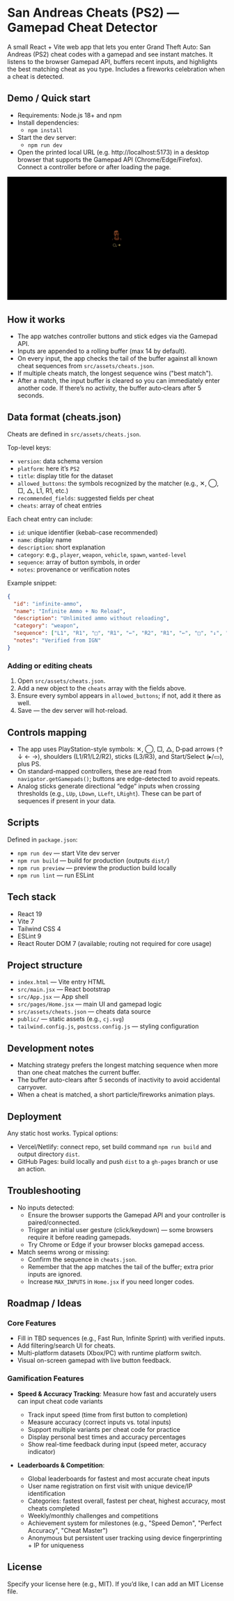# San Andreas Cheats (PS2) — Gamepad Cheat Detector

A small React + Vite web app that lets you enter Grand Theft Auto: San Andreas (PS2) cheat codes with a gamepad and see instant matches. It listens to the browser Gamepad API, buffers recent inputs, and highlights the best matching cheat as you type. Includes a fireworks celebration when a cheat is detected.

## Demo / Quick start

- Requirements: Node.js 18+ and npm
- Install dependencies:
  - `npm install`
- Start the dev server:
  - `npm run dev`
- Open the printed local URL (e.g. http://localhost:5173) in a desktop browser that supports the Gamepad API (Chrome/Edge/Firefox). Connect a controller before or after loading the page.

![Demo](./public/demo.gif)

## How it works

- The app watches controller buttons and stick edges via the Gamepad API.
- Inputs are appended to a rolling buffer (max 14 by default).
- On every input, the app checks the tail of the buffer against all known cheat sequences from `src/assets/cheats.json`.
- If multiple cheats match, the longest sequence wins ("best match").
- After a match, the input buffer is cleared so you can immediately enter another code. If there’s no activity, the buffer auto‑clears after 5 seconds.

## Data format (cheats.json)

Cheats are defined in `src/assets/cheats.json`.

Top-level keys:
- `version`: data schema version
- `platform`: here it’s `PS2`
- `title`: display title for the dataset
- `allowed_buttons`: the symbols recognized by the matcher (e.g., ✕, ◯, □, △, L1, R1, etc.)
- `recommended_fields`: suggested fields per cheat
- `cheats`: array of cheat entries

Each cheat entry can include:
- `id`: unique identifier (kebab-case recommended)
- `name`: display name
- `description`: short explanation
- `category`: e.g., `player`, `weapon`, `vehicle`, `spawn`, `wanted-level`
- `sequence`: array of button symbols, in order
- `notes`: provenance or verification notes

Example snippet:
```json
{
  "id": "infinite-ammo",
  "name": "Infinite Ammo + No Reload",
  "description": "Unlimited ammo without reloading",
  "category": "weapon",
  "sequence": ["L1", "R1", "□", "R1", "←", "R2", "R1", "←", "□", "↓", "L1", "L1"],
  "notes": "Verified from IGN"
}
```

### Adding or editing cheats
1. Open `src/assets/cheats.json`.
2. Add a new object to the `cheats` array with the fields above.
3. Ensure every symbol appears in `allowed_buttons`; if not, add it there as well.
4. Save — the dev server will hot-reload.

## Controls mapping

- The app uses PlayStation-style symbols: ✕, ◯, □, △, D‑pad arrows (↑ ↓ ← →), shoulders (L1/R1/L2/R2), sticks (L3/R3), and Start/Select (▸/▭), plus PS.
- On standard-mapped controllers, these are read from `navigator.getGamepads()`; buttons are edge-detected to avoid repeats.
- Analog sticks generate directional “edge” inputs when crossing thresholds (e.g., `LUp`, `LDown`, `LLeft`, `LRight`). These can be part of sequences if present in your data.

## Scripts

Defined in `package.json`:
- `npm run dev` — start Vite dev server
- `npm run build` — build for production (outputs `dist/`)
- `npm run preview` — preview the production build locally
- `npm run lint` — run ESLint

## Tech stack

- React 19
- Vite 7
- Tailwind CSS 4
- ESLint 9
- React Router DOM 7 (available; routing not required for core usage)

## Project structure

- `index.html` — Vite entry HTML
- `src/main.jsx` — React bootstrap
- `src/App.jsx` — App shell
- `src/pages/Home.jsx` — main UI and gamepad logic
- `src/assets/cheats.json` — cheats data source
- `public/` — static assets (e.g., `cj.svg`)
- `tailwind.config.js`, `postcss.config.js` — styling configuration

## Development notes

- Matching strategy prefers the longest matching sequence when more than one cheat matches the current buffer.
- The buffer auto-clears after 5 seconds of inactivity to avoid accidental carryover.
- When a cheat is matched, a short particle/fireworks animation plays.

## Deployment

Any static host works. Typical options:
- Vercel/Netlify: connect repo, set build command `npm run build` and output directory `dist`.
- GitHub Pages: build locally and push `dist` to a `gh-pages` branch or use an action.

## Troubleshooting

- No inputs detected:
  - Ensure the browser supports the Gamepad API and your controller is paired/connected.
  - Trigger an initial user gesture (click/keydown) — some browsers require it before reading gamepads.
  - Try Chrome or Edge if your browser blocks gamepad access.
- Match seems wrong or missing:
  - Confirm the sequence in `cheats.json`.
  - Remember that the app matches the tail of the buffer; extra prior inputs are ignored.
  - Increase `MAX_INPUTS` in `Home.jsx` if you need longer codes.

## Roadmap / Ideas

### Core Features
- Fill in TBD sequences (e.g., Fast Run, Infinite Sprint) with verified inputs.
- Add filtering/search UI for cheats.
- Multi-platform datasets (Xbox/PC) with runtime platform switch.
- Visual on-screen gamepad with live button feedback.

### Gamification Features
- **Speed & Accuracy Tracking**: Measure how fast and accurately users can input cheat code variants
  - Track input speed (time from first button to completion)
  - Measure accuracy (correct inputs vs. total inputs)
  - Support multiple variants per cheat code for practice
  - Display personal best times and accuracy percentages
  - Show real-time feedback during input (speed meter, accuracy indicator)

- **Leaderboards & Competition**:
  - Global leaderboards for fastest and most accurate cheat inputs
  - User name registration on first visit with unique device/IP identification
  - Categories: fastest overall, fastest per cheat, highest accuracy, most cheats completed
  - Weekly/monthly challenges and competitions
  - Achievement system for milestones (e.g., "Speed Demon", "Perfect Accuracy", "Cheat Master")
  - Anonymous but persistent user tracking using device fingerprinting + IP for uniqueness

## License

Specify your license here (e.g., MIT). If you’d like, I can add an MIT License file.
